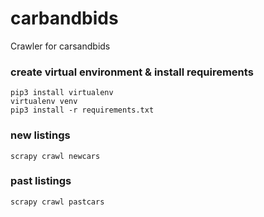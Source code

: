 # carbandbids
Crawler for carsandbids
### create virtual environment & install requirements
`pip3 install virtualenv`</br>
`virtualenv venv`</br>
`pip3 install -r requirements.txt`
### new listings
`scrapy crawl newcars`
### past listings 
`scrapy crawl pastcars`

